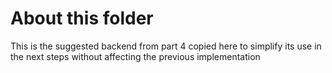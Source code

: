 # About this folder

This is the suggested backend from part 4 copied here to simplify its use in the next steps without affecting the previous implementation